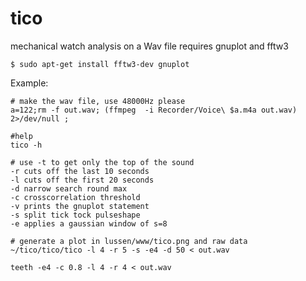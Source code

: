 # tico
mechanical watch analysis  on a Wav file
requires gnuplot and fftw3

```
$ sudo apt-get install fftw3-dev gnuplot
```

Example:

```
# make the wav file, use 48000Hz please
a=122;rm -f out.wav; (ffmpeg  -i Recorder/Voice\ $a.m4a out.wav) 2>/dev/null ;

#help
tico -h

# use -t to get only the top of the sound
-r cuts off the last 10 seconds
-l cuts off the first 20 seconds
-d narrow search round max
-c crosscorrelation threshold
-v prints the gnuplot statement
-s split tick tock pulseshape
-e applies a gaussian window of s=8 

# generate a plot in lussen/www/tico.png and raw data
~/tico/tico/tico -l 4 -r 5 -s -e4 -d 50 < out.wav 

teeth -e4 -c 0.8 -l 4 -r 4 < out.wav
```
